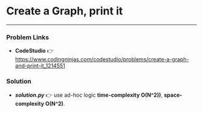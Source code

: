 # Create a Graph, print it

---

### Problem Links
- **__CodeStudio__** :point_right: https://www.codingninjas.com/codestudio/problems/create-a-graph-and-print-it_1214551

### Solution
- **_solution.py_** :point_right: use ad-hoc logic **time-complexity O(N^2))**, **space-complexity O(N^2)**.
